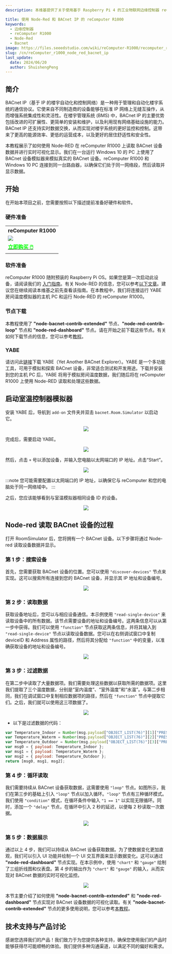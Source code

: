 ```yaml
---
description: 本维基提供了关于使用基于 Raspberry Pi 4 的工业物联网边缘控制器 reComputer R1000 的全面指南。内容包括设置 Node-RED、使用 YABE 模拟房间温度，以及发现和读取 BACnet IP 设备参数以实现高效的楼宇管理系统 (BMS) 集成。

title: 使用 Node-Red 和 BACnet IP 的 reComputer R1000
keywords:
  - 边缘控制器
  - reComputer R1000
  - Node-Red
  - Bacnet
image: https://files.seeedstudio.com/wiki/reComputer-R1000/recomputer_r_images/01.png
slug: /cn/reComputer_r1000_node_red_bacnet_ip
last_update:
  date: 2024/06/20
  author: ShuishengPeng
---
```


## 简介
BACnet IP（基于 IP 的楼宇自动化和控制网络）是一种用于管理和自动化楼宇系统的通信协议。它使来自不同制造商的设备能够在标准 IP 网络上无缝互操作，从而增强系统集成性和灵活性。在楼宇管理系统 (BMS) 中，BACnet IP 的主要优势包括改进的可扩展性、更简单的安装和维护，以及利用现有网络基础设施的能力。BACnet IP 还支持实时数据交换，从而实现对楼宇系统的更好监控和控制。这带来了更高的能源效率、更低的运营成本，以及更好的居住舒适性和安全性。

本教程展示了如何使用 Node-RED 在 reComputer R1000 上读取 BACnet 设备数据并进行实时可视化显示。我们在一台运行 Windows 10 的 PC 上使用了 BACnet 设备模拟器来模拟真实的 BACnet 设备。reComputer R1000 和 Windows 10 PC 连接到同一台路由器，以确保它们处于同一网络段，然后读取并显示数据。

## 开始

在开始本项目之前，您需要按照以下描述提前准备好硬件和软件。

### 硬件准备

<div class="table-center">
	<table class="table-nobg">
    <tr class="table-trnobg">
      <th class="table-trnobg">reComputer R1000</th>
		</tr>
    <tr class="table-trnobg"></tr>
		<tr class="table-trnobg">
			<td class="table-trnobg"><div style={{textAlign:'center'}}><img src="https://files.seeedstudio.com/wiki/reComputer-R1000/recomputer_r_images/01.png" style={{width:300, height:'auto'}}/></div></td>
		</tr>
    <tr class="table-trnobg"></tr>
		<tr class="table-trnobg">
			<td class="table-trnobg"><div class="get_one_now_container" style={{textAlign: 'center'}}><a class="get_one_now_item" href="https://www.seeedstudio.com/reComputer-R1025-10-p-5895.html" target="_blank">
              <strong><span><font color={'FFFFFF'} size={"4"}> 立即购买 🖱️</font></span></strong>
          </a></div></td>
        </tr>
    </table>
    </div>

### 软件准备

reComputer R1000 随附预装的 Raspberry Pi OS。如果您是第一次启动此设备，请阅读我们的 [入门指南](https://wiki.seeedstudio.com/cn/reComputer_r/)。有关 Node-RED 的信息，您可以参考[以下文章](https://wiki.seeedstudio.com/cn/Edge-Box-Getting-Started-with-Node-Red/)。建议您在继续阅读本维基之前先查看该指南。在本教程中，我们将连接运行 YABE 房间温度模拟器的主机 PC 和运行 Node-RED 的 reComputer R1000。

### 节点下载
本教程使用了 **"node-bacnet-contrib-extended"** 节点、**"node-red-contrib-loop"** 节点和 **"node-red-dashboard"** 节点。请在开始之前下载这些节点。有关如何下载节点的信息，您可以参考[教程](https://wiki.seeedstudio.com/cn/Edge-Box-Getting-Started-with-Node-Red/)。

### YABE

请访问此[链接](https://sourceforge.net/projects/yetanotherbacnetexplorer/)下载 YABE（Yet Another BACnet Explorer）。YABE 是一个多功能工具，可用于模拟和探索 BACnet 设备，非常适合测试和开发用途。下载并安装到您的主机 PC 后，YABE 将用于模拟房间温度数据，我们随后将在 reComputer R1000 上使用 Node-RED 读取和处理这些数据。

## 启动室温控制器模拟器

安装 YABE 后，导航到 `add-on` 文件夹并双击 `bacnet.Room.Simulator` 以启动它。

<center><img width={600} src="https://files.seeedstudio.com/wiki/Edge_Box/nodered/room-simulator.PNG" /></center>

完成后，需要启动 YABE。

<center><img width={600} src="https://files.seeedstudio.com/wiki/Edge_Box/nodered/Yabe-app.png" /></center>

然后，点击 `+` 号以添加设备，并输入您电脑以太网端口的 IP 地址。点击“Start”。

<center><img width={600} src="https://files.seeedstudio.com/wiki/Edge_Box/nodered/YABE-config.PNG" /></center>

:::note
您可能需要配置以太网端口的 IP 地址，以确保它与 reComputer 和您的电脑处于同一网络域中。
:::

之后，您应该能够看到与室温模拟器相同设备 ID 的设备。

<center><img width={600} src="https://files.seeedstudio.com/wiki/Edge_Box/nodered/simulator&YABE.PNG" /></center>

## Node-red 读取 BACnet 设备的过程

打开 RoomSimulator 后，您将拥有一个 BACnet 设备。以下步骤将通过 Node-red 读取设备数据并显示。

### 第 1 步：搜索设备

首先，您需要获取 BACnet 设备的位置。您可以使用 `"discover-devices"` 节点来实现。这可以搜索所有连接到您的 BACnet 设备，并显示其 IP 地址和设备编号。

<center><img width={800} src="https://files.seeedstudio.com/wiki/reComputer-R1000/Node_red_pic/1Search_device.gif" /></center>

### 第 2 步：读取数据

获取设备地址后，您可以与相应设备通信。本示例使用 `"read-single-device"` 来读取设备中的所有数据。该节点需要设备的地址和设备编号。这两条信息可以从第一步中获得。我们可以使用 `"function"` 节点获取这两条信息，并将其输入到 `"read-single-device"` 节点以读取设备数据。您可以在右侧调试窗口中复制 deviceID 和 Address 属性的路径，然后将其分配给 `"function"` 中的变量，以准确获取设备的地址和设备编号。

<center><img width={800} src="https://files.seeedstudio.com/wiki/reComputer-R1000/Node_red_pic/2ReadSingleDevice.gif" /></center>

### 第 3 步：过滤数据

在第二步中读取了大量数据项。我们需要处理这些数据以获取所需的数据项。这里我们提取了三个温度数据，分别是“室内温度”、“室外温度”和“水温”。与第二步相同，我们在调试窗口中复制相应数据项的路径，然后在 `"function"` 节点中提取它们。之后，我们就可以使用这三项数据了。

<center><img width={800} src="https://files.seeedstudio.com/wiki/reComputer-R1000/Node_red_pic/3Filter_data.gif" /></center>

- 以下是过滤数据的代码：
```javascript
var Temperature_Indoor = Number(msg.payload["OBJECT_LIST(76)"][1]["PRESENT_VALUE(85)"]); 
var Temperature_Waterm = Number(msg.payload["OBJECT_LIST(76)"][2]["PRESENT_VALUE(85)"]); 
var Temperature_Outdoor = Number(msg.payload["OBJECT_LIST(76)"][3]["PRESENT_VALUE(85)"]); 
var msg0 = { payload: Temperature_Indoor };
var msg1 = { payload: Temperature_Waterm };
var msg2 = { payload: Temperature_Outdoor };
return [msg0, msg1, msg2];
```

### 第 4 步：循环读取

我们需要持续从 BACnet 设备获取数据，这需要使用 `"loop"` 节点。如图所示，我们在第三步的基础上引入 `"loop"` 节点以加入循环。`"loop"` 节点有三种循环模式。我们使用 `"condition"` 模式，在循环条件中输入 `"1 == 1"` 以实现无限循环。同时，添加一个 `"delay"` 节点，在循环中引入 2 秒的延迟，以便每 2 秒读取一次数据。

<center><img width={800} src="https://files.seeedstudio.com/wiki/reComputer-R1000/Node_red_pic/4Loop_reading.gif" /></center>

### 第 5 步：数据展示

通过以上 4 步，我们可以持续从 BACnet 设备获取数据。为了使数据变化更加直观，我们可以引入 UI 功能并绘制一个 UI 交互界面来显示数据变化。这可以通过 **"node-red-dashboard"** 节点实现。在本示例中，使用 `"chart"` 和 `"gauge"` 绘制了三组折线图和仪表盘。第 4 步的输出作为 `"chart"` 和 `"gauge"` 的输入，从而实现对 BACnet 数据的实时可视化监控。

<center><img width={800} src="https://files.seeedstudio.com/wiki/reComputer-R1000/Node_red_pic/5show.gif" /></center>

本节主要介绍了如何使用 **"node-bacnet-contrib-extended"** 和 **"node-red-dashboard"** 节点实现对 BACnet 设备数据的可视化读取。有关 **"node-bacnet-contrib-extended"** 节点的更多使用说明，您可以参考[本教程](https://wiki.seeedstudio.com/cn/edge_box_rpi_200_node_red_bacnet_tcp/)。

## 技术支持与产品讨论

感谢您选择我们的产品！我们致力于为您提供各种支持，确保您使用我们的产品时能够获得尽可能顺畅的体验。我们提供多种沟通渠道，以满足不同的偏好和需求。

<div class="button_tech_support_container">
<a href="https://forum.seeedstudio.com/" class="button_forum"></a> 
<a href="https://www.seeedstudio.com/contacts" class="button_email"></a>
</div>

<div class="button_tech_support_container">
<a href="https://discord.gg/eWkprNDMU7" class="button_discord"></a> 
<a href="https://github.com/Seeed-Studio/wiki-documents/discussions/69" class="button_discussion"></a>
</div>